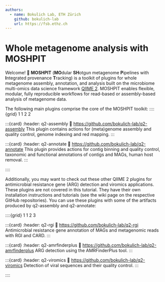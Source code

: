 ```yaml
---
authors:
  - name: Bokulich Lab, ETH Zürich
    github: bokulich-lab
    url: https://fsb.ethz.ch
---
```

# Whole metagenome analysis with MOSHPIT

Welcome! 👋 __MOSHPIT__ (**MO**dular **SH**otgun metagenome **P**ipelines with **I**ntegrated provenance **T**racking) is a toolkit of plugins for whole 
metagenome assembly, annotation, and analysis built on the microbiome multi-omics data science framework [QIIME 2](https://qiime2.org/). 
MOSHPIT enables flexible, modular, fully reproducible workflows for read-based or assembly-based analysis of 
metagenome data.

The following main plugins comprise the core of the MOSHPIT toolkit:
::::{grid} 1 1 2 2

:::{card}
:header: q2-assembly
:link: https://github.com/bokulich-lab/q2-assembly
This plugin contains actions for (meta)genome assembly and quality control, genome indexing and red mapping.
:::

:::{card}
:header: q2-annotate
:link: https://github.com/bokulich-lab/q2-annotate
This plugin provides actions for contig binning and quality control, taxonomic and functional annotations 
of contigs and MAGs, human host removal.
:::

::::

Additionally, you may want to check out these other QIIME 2 plugins for antimicrobial resistance gene (ARG) detection and viromics applications. These plugins are not covered in this tutorial. They have their own installation instructions and tutorials (see the wiki page on the respective GitHub repositories). You can use these plugins with some of the artifacts produced by q2-assembly and q2-annotate:

::::{grid} 1 1 2 3

:::{card}
:header: q2-rgi
:link: https://github.com/bokulich-lab/q2-rgi
Antimicrobial resistance gene annotation of MAGs and metagenomic reads with RGI and CARD.
:::

:::{card}
:header: q2-amrfinderplus
:link: https://github.com/bokulich-lab/q2-amrfinderplus
ARG detection using the AMRFinderPlus tool.
:::

:::{card}
:header: q2-viromics
:link: https://github.com/bokulich-lab/q2-viromics
Detection of viral sequences and their quality control.
:::

::::
